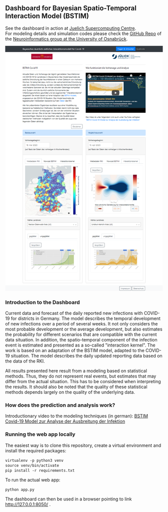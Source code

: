 ## Dashboard for Bayesian Spatio-Temporal Interaction Model (BSTIM)

See the dashboard in action at [Juelich Supercomputing Centre](https://covid19-bayesian.fz-juelich.de).  
For modeling details and simulation codes please check the [GitHub Repo](https://github.com/neuroinfo-os/BSTIM-Covid19)
of the [Neuroinformatics group at the University of Osnabrück](https://www.ikw.uni-osnabrueck.de/en/research_groups/neuroinformatics).

![Dashboard screenshot](img/covid19bstim-screenshot.png)


### Introduction to the Dashboard

Current data and forecast of the daily reported new infections with COVID-19 for districts in Germany. The model describes the temporal development of new infections over a period of several weeks. It not only considers the most probable development or the average development, but also estimates the probability for different scenarios that are compatible with the current data situation. In addition, the spatio-temporal component of the infection event is estimated and presented as a so-called "interaction kernel". The work is based on an adaptation of the BSTIM model, adapted to the COVID-19 situation. The model describes the daily updated reporting data based on the data of the RKI.

All results presented here result from a modeling based on statistical methods. Thus, they do not represent real events, but estimates that may differ from the actual situation. This has to be considered when interpreting the results. It should also be noted that the quality of these statistical methods depends largely on the quality of the underlying data.

### How does the prediction and analysis work?

Introductionary video to the modeling techniques (in german):
[BSTIM Covid-19 Model zur Analyse der Ausbreitung der Infektion](https://youtu.be/0jvH3nkjR9I)

### Running the web app locally

The easiest way is to clone this repository, create a virtual environment and install the required packages:

```
virtualenv -p python3 venv
source venv/bin/activate
pip install -r requirements.txt
```

To run the actual web app:

```
python app.py
```

The dashboard can then be used in a browser pointing to link http://127.0.0.1:8050/ .
